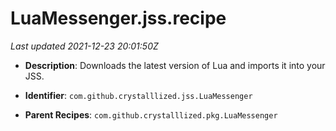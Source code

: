 # LuaMessenger.jss.recipe

_Last updated 2021-12-23 20:01:50Z_

- **Description**: Downloads the latest version of Lua and imports it into your JSS.

- **Identifier**: `com.github.crystalllized.jss.LuaMessenger`

- **Parent Recipes**: `com.github.crystalllized.pkg.LuaMessenger`
